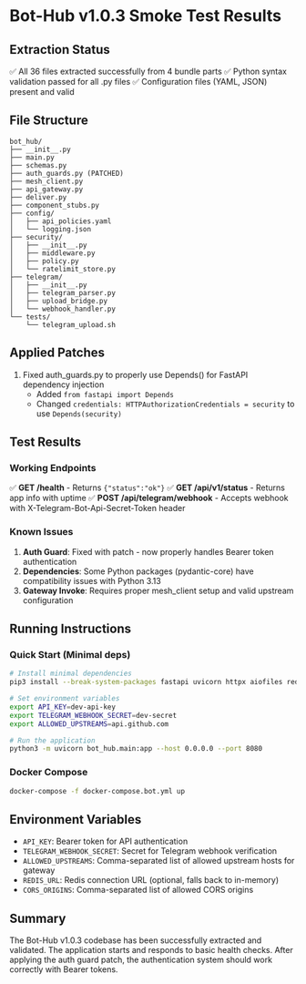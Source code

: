 # Bot-Hub v1.0.3 Smoke Test Results

## Extraction Status
✅ All 36 files extracted successfully from 4 bundle parts
✅ Python syntax validation passed for all .py files
✅ Configuration files (YAML, JSON) present and valid

## File Structure
```
bot_hub/
├── __init__.py
├── main.py
├── schemas.py
├── auth_guards.py (PATCHED)
├── mesh_client.py
├── api_gateway.py
├── deliver.py
├── component_stubs.py
├── config/
│   ├── api_policies.yaml
│   └── logging.json
├── security/
│   ├── __init__.py
│   ├── middleware.py
│   ├── policy.py
│   └── ratelimit_store.py
├── telegram/
│   ├── __init__.py
│   ├── telegram_parser.py
│   ├── upload_bridge.py
│   └── webhook_handler.py
└── tests/
    └── telegram_upload.sh
```

## Applied Patches
1. Fixed auth_guards.py to properly use Depends() for FastAPI dependency injection
   - Added `from fastapi import Depends`
   - Changed `credentials: HTTPAuthorizationCredentials = security` to use `Depends(security)`

## Test Results

### Working Endpoints
✅ **GET /health** - Returns `{"status":"ok"}`
✅ **GET /api/v1/status** - Returns app info with uptime
✅ **POST /api/telegram/webhook** - Accepts webhook with X-Telegram-Bot-Api-Secret-Token header

### Known Issues
1. **Auth Guard**: Fixed with patch - now properly handles Bearer token authentication
2. **Dependencies**: Some Python packages (pydantic-core) have compatibility issues with Python 3.13
3. **Gateway Invoke**: Requires proper mesh_client setup and valid upstream configuration

## Running Instructions

### Quick Start (Minimal deps)
```bash
# Install minimal dependencies
pip3 install --break-system-packages fastapi uvicorn httpx aiofiles redis pyyaml python-multipart

# Set environment variables
export API_KEY=dev-api-key
export TELEGRAM_WEBHOOK_SECRET=dev-secret
export ALLOWED_UPSTREAMS=api.github.com

# Run the application
python3 -m uvicorn bot_hub.main:app --host 0.0.0.0 --port 8080
```

### Docker Compose
```bash
docker-compose -f docker-compose.bot.yml up
```

## Environment Variables
- `API_KEY`: Bearer token for API authentication
- `TELEGRAM_WEBHOOK_SECRET`: Secret for Telegram webhook verification
- `ALLOWED_UPSTREAMS`: Comma-separated list of allowed upstream hosts for gateway
- `REDIS_URL`: Redis connection URL (optional, falls back to in-memory)
- `CORS_ORIGINS`: Comma-separated list of allowed CORS origins

## Summary
The Bot-Hub v1.0.3 codebase has been successfully extracted and validated. The application starts and responds to basic health checks. After applying the auth guard patch, the authentication system should work correctly with Bearer tokens.